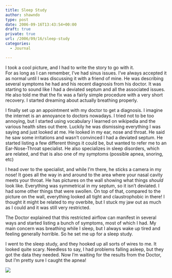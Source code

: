 ```yaml
---
title: Sleep Study
author: shawndo
type: post
date: 2006-09-16T13:43:54+00:00
draft: true
private: true
url: /2006/09/16/sleep-study
categories:
  - Journal

---
```

I took a cool picture, and I had to write the story to go with it.  
For as long as I can remember, I’ve had sinus issues. I’ve always accepted it as normal until I was discussing it with a friend of mine. He was describing several symptoms he had and his recent diagnosis from his doctor. It was starting to sound like I had a deviated septum and all the associated issues. He also told me that the fix was a fairly simple procedure with a very short recovery. I started dreaming about actually breathing properly.  

I finally set up an appointment with my doctor to get a diagnosis. I imagine the internet is an annoyance to doctors nowadays. I tried not to be too annoying, but I started using vocabulary I learned on wikipedia and the various health sites out there. Luckily he was dismissing everything I was saying and just looked at me. He looked in my ear, nose and throat. He said he saw some irritations and wasn’t convinced I had a deviated septum. He started listing a few different things it could be, but wanted to refer me to an Ear-Nose-Throat specialist. He also specializes in sleep disorders, which are related, and that is also one of my symptoms (possible apnea, snoring, etc)  

I head over to the specialist, and while I’m there, he sticks a camera in my nose! It goes all the way in and around to the area where your nasal cavity meets your throat. He has pictures on the wall showing what things _should_ look like. Everything was symmetrical in my septum, so it isn’t deviated. I had some other things that were swollen. On top of that, compared to the picture on the wall, everything looked all tight and claustrophobic in there! I thought it might be related to my overbite, but I stuck my jaw out as much as I could and it was still very restricted.  

The Doctor explained that this restricted airflow can manifest in several ways and started listing a bunch of symptoms, most of which I had. My main concern was breathing while I sleep, but I always wake up tired and feeling generally horrible. So he set me up for a sleep study.  

I went to the sleep study, and they hooked up all sorts of wires to me. It looked quite scary. Needless to say, I had problems falling asleep, but they got the data they needed. Now I’m waiting for the results from the Doctor, but I’m pretty sure I caught the apnea!

![](/images/2006/09/20060914_sleep_study.jpg)